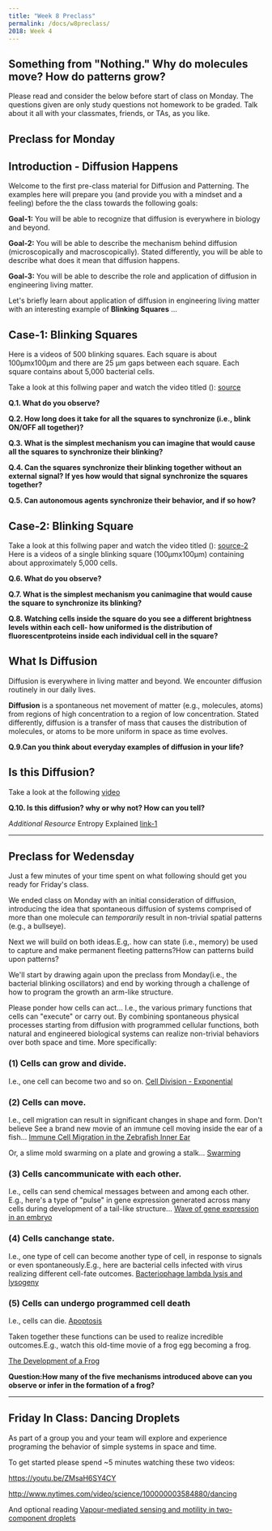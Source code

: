 ```yaml
---
title: "Week 8 Preclass"
permalink: /docs/w8preclass/
2018: Week 4
---
```


## Something from "Nothing." Why do molecules move? How do patterns grow?

Please read and consider the below before start of class on Monday.
The questions given are only study questions not homework to be graded.
Talk about it all with your classmates, friends, or TAs, as you like.

## Preclass for Monday 

## Introduction - Diffusion Happens

Welcome to the first pre-class material for Diffusion and Patterning.
The examples here will prepare you (and provide you with a mindset and a feeling) before the the class towards 
the following goals:

**Goal-1:** You will be able to recognize that diffusion is everywhere in biology and beyond.

**Goal-2:** You will be able to describe the mechanism behind diffusion (microscopically and macroscopically). 
Stated differently, you will be able to describe what does it mean that diffusion happens.

**Goal-3:** You will be able to describe the role and application of diffusion in engineering living matter.

Let's briefly learn about application of diffusion in engineering living matter with an interesting example of
**Blinking Squares** ...

## Case-1: Blinking Squares 

Here is a videos of 500 blinking squares. 
Each square is about 100μmx100μm and there are 25 μm gaps between each square. 
Each square contains about 5,000 bacterial cells. 

Take a look at this follwing paper and watch the video titled ():
[source](https://www.nature.com/articles/nature10722)

**Q.1. What do you observe?**

**Q.2. How long does it take for all the squares to synchronize (i.e., blink ON/OFF all together)?**

**Q.3. What is the simplest mechanism you can imagine that would cause all the squares to synchronize their blinking?**

**Q.4. Can the squares synchronize their blinking together without an external signal? If yes how would that signal synchronize the squares together?**

**Q.5. Can autonomous agents synchronize their behavior, and if so how?**


## Case-2: Blinking Square

Take a look at this follwing paper and watch the video titled ():
[source-2](https://www.nature.com/articles/nature08753)
Here is a videos of a single blinking square (100μmx100μm) containing about approximately 5,000 cells.

**Q.6. What do you observe?**

**Q.7. What is the simplest mechanism you canimagine that would cause the square to synchronize its blinking?**

**Q.8. Watching  cells inside the square do you see a different brightness levels within each cell- how uniformed is the distribution of fluorescentproteins inside each individual cell in the square?**  

## What Is Diffusion

Diffusion is everywhere in living matter and beyond. We encounter diffusion routinely in our daily lives.

**Diffusion** is a spontaneous net movement of matter (e.g., molecules, atoms) from regions of high concentration to a region of low concentration. Stated differently, diffusion is a transfer of mass that causes the distribution of molecules, or atoms to be more uniform in space as time evolves. 

**Q.9.Can you think about everyday examples of diffusion in your life?**


## Is this Diffusion? 

Take a look at the following [video](https://www.youtube.com/watch?v=5JuEomRki_M)

**Q.10. Is this diffusion? why or why not? How can you tell?**

*Additional Resource*
Entropy Explained [link-1](https://aatishb.com/entropy/)

____________________________________________________________

## Preclass for Wedensday

Just a few minutes of your time spent on what following should get you ready for Friday's class.

We ended class on Monday with an initial consideration of diffusion, introducing the idea that spontaneous diffusion of systems comprised of more than one molecule can *temporarily* result in non-trivial spatial patterns (e.g., a bullseye).

Next we will build on both ideas.E.g,. how can state (i.e., memory) be used to capture and make permanent fleeting patterns?How can patterns build upon patterns?

We'll start by drawing again upon the preclass from Monday(i.e., the bacterial blinking oscillators) and end by working through a challenge of how to program the growth an arm-like structure.

Please ponder how cells can act... I.e., the various primary functions that cells can "execute" or carry out. 
By combining spontaneous physical processes starting from diffusion with programmed cellular functions, both natural and engineered biological systems can realize non-trivial behaviors over both space and time. More specifically:

### (1) Cells can grow and divide. 
I.e., one cell can become two and so on. 
[Cell Division - Exponential](https://www.youtube.com/watch?v=9x23n4zBOU8&feature=youtu.be)

### (2) Cells can move.
I.e., cell migration can result in significant changes in shape and form. Don't believe See a brand new movie of an immune cell moving inside the ear of a fish...
[Immune Cell Migration in the Zebrafish Inner Ear](https://www.youtube.com/watch?v=Hz0VlUVjYfI&feature=youtu.be)

Or, a slime mold swarming on a plate and growing a stalk...
[Swarming](https://www.youtube.com/watch?v=vjRPla0BONA&feature=youtu.be)

### (3) Cells cancommunicate with each other.
I.e., cells can send chemical messages between and among each other.
E.g., here's a type of "pulse" in gene expression generated across many cells during development of a tail-like structure...
[Wave of gene expression in an embryo](https://www.youtube.com/watch?v=T-fa1gYfwJk&feature=youtu.be)


### (4) Cells canchange state.
I.e., one type of cell can become another type of cell, in response to signals or even spontaneously.E.g., here are bacterial cells infected with virus realizing different cell-fate outcomes.
[Bacteriophage lambda lysis and lysogeny](https://www.youtube.com/watch?v=sLkZ9FPHJGM&feature=youtu.be)

### (5) Cells can undergo programmed cell death 
I.e., cells can die. 
[Apoptosis](https://www.youtube.com/watch?v=WkATnXv9rsQ)

Taken together these functions can be used to realize incredible outcomes.E.g., watch this old-time movie of a frog egg becoming a frog.

[The Development of a Frog](https://www.youtube.com/watch?v=dXpAbezdOho&feature=youtu.be)

**Question:How many of the five mechanisms introduced above can you observe or infer in the formation of a frog?**

____________________________________________________________

## Friday In Class: Dancing Droplets 

As part of a group you and your team will explore and experience programing the behavior of simple 
systems in space and time. 

To get started please spend ~5 minutes watching these two videos:

https://youtu.be/ZMsaH6SY4CY

http://www.nytimes.com/video/science/100000003584880/dancing


And optional reading [Vapour-mediated sensing and motility in two-component droplets](https://www.nature.com/articles/nature14272)
